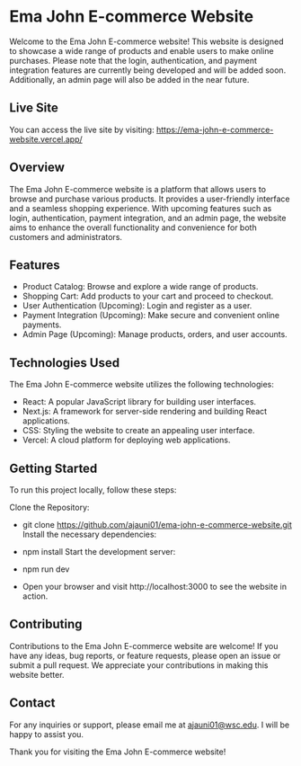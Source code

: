 # Ema John E-commerce Website
Welcome to the Ema John E-commerce website! This website is designed to showcase a wide range of products and enable users to make online purchases. Please note that the login, authentication, and payment integration features are currently being developed and will be added soon. Additionally, an admin page will also be added in the near future.

## Live Site
You can access the live site by visiting: https://ema-john-e-commerce-website.vercel.app/

## Overview
The Ema John E-commerce website is a platform that allows users to browse and purchase various products. It provides a user-friendly interface and a seamless shopping experience. With upcoming features such as login, authentication, payment integration, and an admin page, the website aims to enhance the overall functionality and convenience for both customers and administrators.

## Features
- Product Catalog: Browse and explore a wide range of products.
- Shopping Cart: Add products to your cart and proceed to checkout.
- User Authentication (Upcoming): Login and register as a user.
- Payment Integration (Upcoming): Make secure and convenient online payments.
- Admin Page (Upcoming): Manage products, orders, and user accounts.

## Technologies Used
The Ema John E-commerce website utilizes the following technologies:

- React: A popular JavaScript library for building user interfaces.
- Next.js: A framework for server-side rendering and building React applications.
- CSS: Styling the website to create an appealing user interface.
- Vercel: A cloud platform for deploying web applications.

## Getting Started

To run this project locally, follow these steps:

Clone the Repository:

- git clone https://github.com/ajauni01/ema-john-e-commerce-website.git
Install the necessary dependencies:

- npm install
Start the development server:

- npm run dev
- Open your browser and visit http://localhost:3000 to see the website in action.

## Contributing

Contributions to the Ema John E-commerce website are welcome! If you have any ideas, bug reports, or feature requests, please open an issue or submit a pull request. We appreciate your contributions in making this website better.

## Contact

For any inquiries or support, please email me at ajauni01@wsc.edu. I will be happy to assist you.

Thank you for visiting the Ema John E-commerce website!
